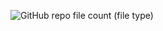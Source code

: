 ![GitHub repo file count (file type)](https://img.shields.io/github/directory-file-count/nosnowowie93347/nosnowowie93347.github.io?type=file)